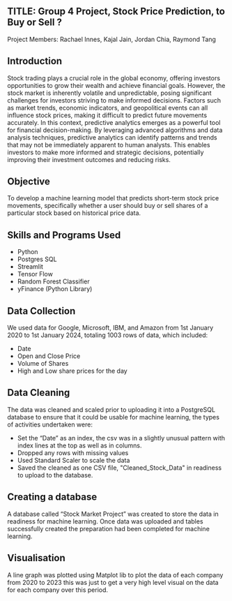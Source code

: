 

## TITLE: Group 4 Project, Stock Price Prediction, to Buy or Sell ?
Project Members: Rachael Innes, Kajal Jain, Jordan Chia, Raymond Tang

## Introduction
Stock trading plays a crucial role in the global economy, offering investors opportunities to grow their wealth and achieve financial goals. However, the stock market is inherently volatile and unpredictable, posing significant challenges for investors striving to make informed decisions. Factors such as market trends, economic indicators, and geopolitical events can all influence stock prices, making it difficult to predict future movements accurately.
In this context, predictive analytics emerges as a powerful tool for financial decision-making. By leveraging advanced algorithms and data analysis techniques, predictive analytics can identify patterns and trends that may not be immediately apparent to human analysts. This enables investors to make more informed and strategic decisions, potentially improving their investment outcomes and reducing risks.

## Objective
To develop a machine learning model that predicts short-term stock price movements, specifically whether a user should buy or sell shares of a particular stock based on historical price data.

## Skills and Programs Used
- Python
- Postgres SQL
- Streamlit
- Tensor Flow
- Random Forest Classifier
- yFinance (Python Library)


## Data Collection
We used data for Google, Microsoft, IBM, and Amazon from 1st January 2020 to 1st January 2024, totaling 1003 rows of data, which included:

- Date
- Open and Close Price
- Volume of Shares
- High and Low share prices for the day


## Data Cleaning
The data was cleaned and scaled prior to uploading it into a PostgreSQL database to ensure that it could be usable for machine learning, the types of activities undertaken were:

- Set the “Date” as an index, the csv was in a slightly unusual pattern with index lines at the top as well as in columns.
- Dropped any rows with missing values
- Used Standard Scaler to scale the data
- Saved the cleaned as one CSV file, "Cleaned_Stock_Data" in readiness to upload to the database.

## Creating a database
A database called “Stock Market Project” was created to store the data in readiness for machine learning. Once data was uploaded and tables successfully created the preparation had been completed for machine learning.

## Visualisation
A line graph was plotted using Matplot lib to plot the data of each company from 2020 to 2023 this was just to get a very high level visual on the data for each company over this period. 



 
